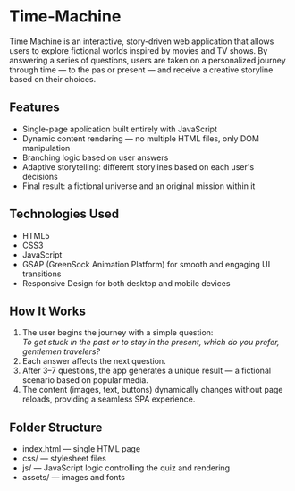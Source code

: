 # Time-Machine

Time Machine is an interactive, story-driven web application that allows users to explore fictional worlds inspired by movies and TV shows. By answering a series of questions, users are taken on a personalized journey through time — to the pas or present — and receive a creative storyline based on their choices.

## Features

- Single-page application built entirely with JavaScript
- Dynamic content rendering — no multiple HTML files, only DOM manipulation
- Branching logic based on user answers
- Adaptive storytelling: different storylines based on each user's decisions
- Final result: a fictional universe and an original mission within it

## Technologies Used

- HTML5
- CSS3
- JavaScript
- GSAP (GreenSock Animation Platform) for smooth and engaging UI transitions
- Responsive Design for both desktop and mobile devices

## How It Works

1. The user begins the journey with a simple question:  
   *To get stuck in the past or to stay in the present, which do you prefer, gentlemen travelers?*
2. Each answer affects the next question.
3. After 3–7 questions, the app generates a unique result — a fictional scenario based on popular media.
4. The content (images, text, buttons) dynamically changes without page reloads, providing a seamless SPA experience.


## Folder Structure

- index.html — single HTML page
- css/ — stylesheet files
- js/ — JavaScript logic controlling the quiz and rendering
- assets/ — images and fonts

